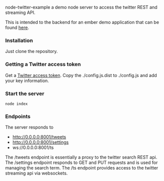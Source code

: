node-twitter-example a demo node server to access the twitter REST and streaming API.

This is intended to the backend for an ember demo application that can be found [here](https://github.com/hglattergotz/ember-twitter-demo).

### Installation

Just clone the repository.

### Getting a Twitter access token

Get a [Twitter access token](https://dev.twitter.com/oauth/overview).
Copy the ./config.js.dist to ./config.js and add your key information.

### Start the server

```node index```

### Endpoints

The server responds to

 * http://0.0.0.0:8001/tweets
 * http://0.0.0.0:8001/settings
 * ws://0.0.0.0:8001/ts

The /tweets endpoint is essentially a proxy to the twitter search REST api.
The /settings endpoint responds to GET and PUT requests and is used for managing the
search term.
The /ts endpoint provides access to the twitter streaming api via websockets.
